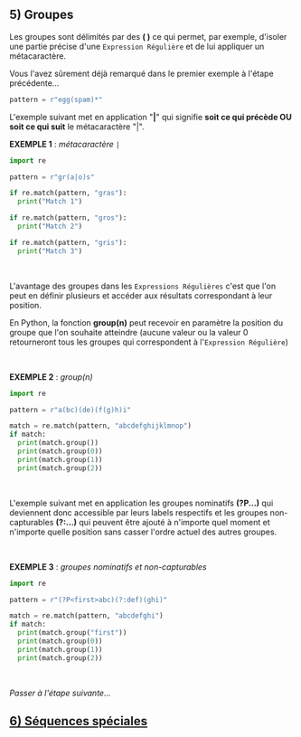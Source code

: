 ## 5) Groupes
Les groupes sont délimités par des **( )** ce qui permet, par exemple, d'isoler une partie précise d'une `Expression Régulière` et de lui appliquer un métacaractère.

Vous l'avez sûrement déjà remarqué dans le premier exemple à l'étape précédente...

```python
pattern = r"egg(spam)*"
```

L'exemple suivant met en application "**|**" qui signifie **soit ce qui précède OU soit ce qui suit** le métacaractère "|".

**EXEMPLE 1** : *métacaractère ` | `*

```python
import re

pattern = r"gr(a|o)s"

if re.match(pattern, "gras"):
  print("Match 1")

if re.match(pattern, "gros"):
  print("Match 2")

if re.match(pattern, "gris"):
  print("Match 3")
```
<br>

L'avantage des groupes dans les `Expressions Régulières` c'est que l'on peut en définir plusieurs et accéder aux résultats correspondant à leur position.

En Python, la fonction **group(n)** peut recevoir en paramètre la position du groupe que l'on souhaite atteindre (aucune valeur ou la valeur 0 retourneront tous les groupes qui correspondent à l'`Expression Régulière`)

<br>

**EXEMPLE 2** : *group(n)*

```python
import re

pattern = r"a(bc)(de)(f(g)h)i"

match = re.match(pattern, "abcdefghijklmnop")
if match:
  print(match.group())
  print(match.group(0))
  print(match.group(1))
  print(match.group(2))
```
<br>

L'exemple suivant met en application les groupes nominatifs **(?P<name>...)** qui deviennent donc accessible par leurs labels respectifs et les groupes non-capturables **(?:...)** qui peuvent être ajouté à n'importe quel moment et n'importe quelle position sans casser l'ordre actuel des autres groupes.

<br>

**EXEMPLE 3** : *groupes nominatifs et non-capturables*

```python
import re

pattern = r"(?P<first>abc)(?:def)(ghi)"

match = re.match(pattern, "abcdefghi")
if match:
  print(match.group("first"))
  print(match.group(0))
  print(match.group(1))
  print(match.group(2))
```
<br>

*Passer à l'étape suivante...*
## [6) Séquences spéciales](./regex-py-06.md)

